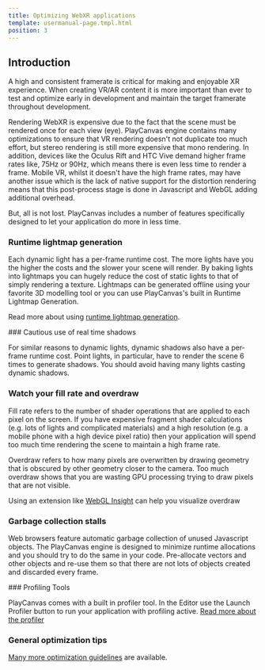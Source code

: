```yaml
---
title: Optimizing WebXR applications
template: usermanual-page.tmpl.html
position: 3
---
```


## Introduction

A high and consistent framerate is critical for making and enjoyable XR experience. When creating VR/AR content it is more important than ever to test and optimize early in development and maintain the target framerate throughout development.

Rendering WebXR is expensive due to the fact that the scene must be rendered once for each view (eye). PlayCanvas engine contains many optimizations to ensure that VR rendering doesn't not duplicate too much effort, but stereo rendering is still more expensive that mono rendering. In addition, devices like the Oculus Rift and HTC Vive demand higher frame rates like, 75Hz or 90Hz, which means there is even less time to render a frame. Mobile VR, whilst it doesn't have the high frame rates, may have another issue which is the lack of native support for the distortion rendering means that this post-process stage is done in Javascript and WebGL adding additional overhead.

But, all is not lost. PlayCanvas includes a number of features specifically designed to let your application do more in less time.

### Runtime lightmap generation

Each dynamic light has a per-frame runtime cost. The more lights have you the higher the costs and the slower your scene will render. By baking lights into lightmaps you can hugely reduce the cost of static lights to that of simply rendering a texture. Lightmaps can be generated offline using your favorite 3D modelling tool or you can use PlayCanvas's built in Runtime Lightmap Generation.

Read more about using [runtime lightmap generation][1].

### Cautious use of real time shadows

For similar reasons to dynamic lights, dynamic shadows also have a per-frame runtime cost. Point lights, in particular, have to render the scene 6 times to generate shadows. You should avoid having many lights casting dynamic shadows.

### Watch your fill rate and overdraw

Fill rate refers to the number of shader operations that are applied to each pixel on the screen. If you have expensive fragment shader calculations (e.g. lots of lights and complicated materials) and a high resolution (e.g. a mobile phone with a high device pixel ratio) then your application will spend too much time rendering the scene to maintain a high frame rate.

Overdraw refers to how many pixels are overwritten by drawing geometry that is obscured by other geometry closer to the camera. Too much overdraw shows that you are wasting GPU processing trying to draw pixels that are not visible.

Using an extension like [WebGL Insight][2] can help you visualize overdraw

### Garbage collection stalls

Web browsers feature automatic garbage collection of unused Javascript objects. The PlayCanvas engine is designed to minimize runtime allocations and you should try to do the same in your code. Pre-allocate vectors and other objects and re-use them so that there are not lots of objects created and discarded every frame.

### Profiling Tools

PlayCanvas comes with a built in profiler tool. In the Editor use the Launch Profiler button to run your application with profiling active. [Read more about the profiler][3]

### General optimization tips

[Many more optimization guidelines][4] are available.

[1]: /user-manual/graphics/lighting/runtime-lightmaps/
[2]: https://github.com/3Dparallax/insight
[3]: /user-manual/optimization/profiler/
[4]: /user-manual/optimization/guidelines/
